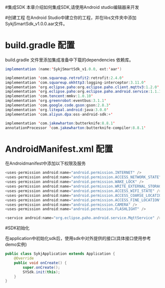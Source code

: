 #集成SDK
本章介绍如何集成SDK,请使用Android studio编辑器来开发


#创建工程
在Android Studio中建立你的工程，并在libs文件夹中添加SykjSmartSdk_v1.0.0.aar文件。


# build.gradle 配置
build.gradle 文件里添加集成准备中下载的dependencies 依赖库。  
```java
implementation (name:'SykjSmartSdk_v1.0.0, ext:'aar')

implementation 'com.squareup.retrofit2:retrofit:2.4.0'
implementation 'com.squareup.okhttp3:logging-interceptor:3.11.0'
implementation 'org.eclipse.paho:org.eclipse.paho.client.mqttv3:1.2.0'
implementation 'org.eclipse.paho:org.eclipse.paho.android.service:1.1.1'
implementation 'com.tencent:mmkv:1.0.10'
implementation 'org.greenrobot:eventbus:3.1.1'
implementation 'com.google.code.gson:gson:2.8.3'
implementation 'org.litepal.android:java:3.0.0'
implementation 'com.aliyun.dpa:oss-android-sdk:+'

implementation 'com.jakewharton:butterknife:8.8.1'
annotationProcessor 'com.jakewharton:butterknife-compiler:8.8.1'
```

# AndroidManifest.xml 配置
在Androidmanifest中添加以下权限及服务
```java
<uses-permission android:name="android.permission.INTERNET" />
<uses-permission android:name="android.permission.ACCESS_NETWORK_STATE" />
<uses-permission android:name="android.permission.WAKE_LOCK" />
<uses-permission android:name="android.permission.WRITE_EXTERNAL_STORAGE" />
<uses-permission android:name="android.permission.ACCESS_WIFI_STATE" />
<uses-permission android:name="android.permission.ACCESS_COARSE_LOCATION" />
<uses-permission android:name="android.permission.ACCESS_FINE_LOCATION" />
<uses-permission android:name="android.permission.CAMERA" />
<uses-permission android:name="android.permission.FLASHLIGHT" />

<service android:name="org.eclipse.paho.android.service.MqttService" />
```
#SDK初始化

在application中初始化sdk后，使用sdk中对外提供的接口(具体接口使用参考demo实例)

```java
public class SykjApplication extends Application {
    @Override
    public void onCreate() {
        super.onCreate();
        SYSdk.init(this);
    }
}
```

